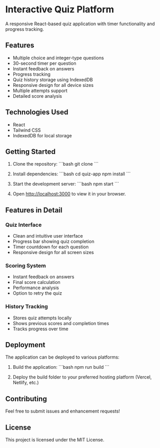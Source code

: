 # Interactive Quiz Platform

A responsive React-based quiz application with timer functionality and progress tracking.

## Features

- Multiple choice and integer-type questions
- 30-second timer per question
- Instant feedback on answers
- Progress tracking
- Quiz history storage using IndexedDB
- Responsive design for all device sizes
- Multiple attempts support
- Detailed score analysis

## Technologies Used

- React
- Tailwind CSS
- IndexedDB for local storage

## Getting Started

1. Clone the repository:
\`\`\`bash
git clone <repository-url>
\`\`\`

2. Install dependencies:
\`\`\`bash
cd quiz-app
npm install
\`\`\`

3. Start the development server:
\`\`\`bash
npm start
\`\`\`

4. Open [http://localhost:3000](http://localhost:3000) to view it in your browser.

## Features in Detail

### Quiz Interface
- Clean and intuitive user interface
- Progress bar showing quiz completion
- Timer countdown for each question
- Responsive design for all screen sizes

### Scoring System
- Instant feedback on answers
- Final score calculation
- Performance analysis
- Option to retry the quiz

### History Tracking
- Stores quiz attempts locally
- Shows previous scores and completion times
- Tracks progress over time

## Deployment

The application can be deployed to various platforms:

1. Build the application:
\`\`\`bash
npm run build
\`\`\`

2. Deploy the build folder to your preferred hosting platform (Vercel, Netlify, etc.)

## Contributing

Feel free to submit issues and enhancement requests!

## License

This project is licensed under the MIT License.

